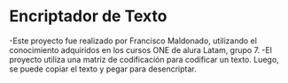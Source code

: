 <h1>Encriptador de Texto</h1>

-Este proyecto fue realizado por Francisco Maldonado, utilizando el conocimiento adquiridos en los cursos ONE de alura Latam, grupo 7. 
-El proyecto utiliza una matriz de codificación para codificar un texto. Luego, se puede copiar el texto y pegar para desencriptar.

